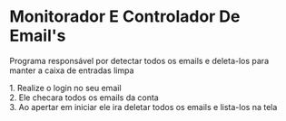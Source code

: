 <h1>Monitorador E Controlador De Email's </h1>

<p>Programa responsável por detectar todos os emails e deleta-los para 
        manter a caixa de entradas limpa
    </p>
   <div> 1. Realize o login no seu email </div>
    <div>2. Ele checara todos os emails da conta </div>
    <div>3. Ao apertar em iniciar ele ira deletar todos os emails e lista-los na tela</div>
